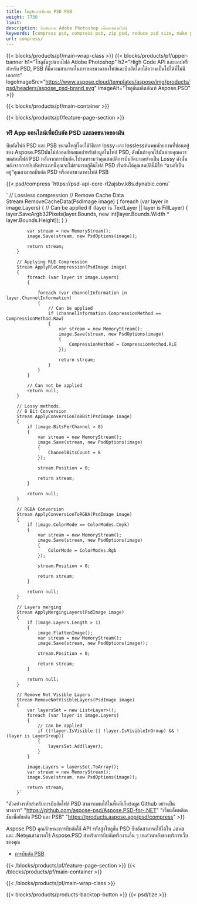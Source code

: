 ```yaml
---
title: โซลูชันการบีบอัด PSD PSB
weight: 7730
limit: 
description: บีบอัดภาพ Adobe Photoshop เพื่อลดขนาดไฟล์
keywords: [compress psd, compress psb, zip psd, reduce psd size, make psd smaller, remove unnecessary psd data, remove odd psd layers]
url: compress/
---
```

{{< blocks/products/pf/main-wrap-class >}}
{{< blocks/products/pf/upper-banner h1="โซลูชันรูปแบบไฟล์ Adobe Photoshop" h2="High Code API และแอปฟรีสำหรับ PSD, PSB ที่มีความสามารถในการลดขนาดของไฟล์และบีบอัดโดยใช้ความเป็นไปได้ที่ไม่มีเอกสาร" logoImageSrc="https://www.aspose.cloud/templates/aspose/img/products/psd/headers/aspose_psd-brand.svg" imageAlt="โซลูชันผลิตภัณฑ์ Aspose.PSD" >}}

{{< blocks/products/pf/main-container >}}

{{< blocks/products/pf/feature-page-section >}}
<h3 class="headingpdleft">ฟรี App ออนไลน์เพื่อบีบอัด PSD และลดขนาดของมัน</h3>
<p>บีบอัดไฟล์ PSD และ PSB ขนาดใหญ่โดยใช้วิธีการ lossy และ losslessค้นพบศักยภาพที่ซ่อนอยู่ของ Aspose.PSDมันไม่ปลอดภัยเสมอสำหรับข้อมูลในไฟล์ PSD, ดังนั้นถ้าคุณใช้มันบ่อยคุณควรทดสอบไฟล์ PSD หลังจากการบีบอัด.โปรดทราบว่าคุณสมบัติการบีบอัดบางอย่างเป็น Lossy ดังนั้นหลังจากการบีบอัดประเภทนี้คุณจะไม่สามารถกู้คืนไฟล์ PSD เริ่มต้นได้คุณสมบัตินี้มีให้ “ตามที่เป็นอยู่”คุณสามารถบีบอัด PSD หรือลดขนาดของไฟล์ PSB</p>
{{< psd/compress `https://psd-api-core-rl2ajsbv.k8s.dynabic.com/` 

`      // Lossless compression
        // Remove Cache Data			
        Stream RemoveCacheData(PsdImage image)
        {
            foreach (var layer in image.Layers)
            {
                // Can be applied
                if (layer is TextLayer || layer is FillLayer)
                {
                    layer.SaveArgb32Pixels(layer.Bounds, new int[layer.Bounds.Width * layer.Bounds.Height]);
                }
            }

            var stream = new MemoryStream();
            image.Save(stream, new PsdOptions(image));

            return stream;
        }

        // Applying RLE Compression
        Stream ApplyRleCompression(PsdImage image)
        {
            foreach (var layer in image.Layers)
            {

                foreach (var channelInformation in layer.ChannelInformation)
                {
                    // Can be applied
                    if (channelInformation.CompressionMethod == CompressionMethod.Raw)
                    {
                        var stream = new MemoryStream();
                        image.Save(stream, new PsdOptions(image)
                        {
                            CompressionMethod = CompressionMethod.RLE
                        });

                        return stream;
                    }
                }
            }

            // Can not be applied
            return null;
        }

        // Lossy methods.
        // 8 Bit Conversion
        Stream ApplyConversionTo8Bit(PsdImage image)
        {
            if (image.BitsPerChannel > 8)
            {
                var stream = new MemoryStream();
                image.Save(stream, new PsdOptions(image)
                {
                    ChannelBitsCount = 8
                });

                stream.Position = 0;

                return stream;
            }

            return null;
        }
       
        // RGBA Conversion
        Stream ApplyConversionToRGBA(PsdImage image)
        {
            if (image.ColorMode == ColorModes.Cmyk)
            {
                var stream = new MemoryStream();
                image.Save(stream, new PsdOptions(image)
                {
                    ColorMode = ColorModes.Rgb
                });

                stream.Position = 0;

                return stream;
            }

            return null;
        }

        // Layers merging
        Stream ApplyMergingLayers(PsdImage image)
        {
            if (image.Layers.Length > 1)
            {
                image.FlattenImage();
                var stream = new MemoryStream();
                image.Save(stream, new PsdOptions(image));

                stream.Position = 0;

                return stream;
            }

            return null;
        }

        // Remove Not Visible Layers
        Stream RemoveNotVisibleLayers(PsdImage image)
        {
            var layersSet = new List<Layer>();
            foreach (var layer in image.Layers)
            {
                // Can be applied
                if ((!layer.IsVisible || !layer.IsVisibleInGroup) && !(layer is LayerGroup))
                {
                    layersSet.Add(layer);
                }
            }

            image.Layers = layersSet.ToArray();
            var stream = new MemoryStream();
            image.Save(stream, new PsdOptions(image));

            return stream;
        }` 
"ตัวอย่างรหัสสำหรับการบีบอัดไฟล์ PSD สามารถพบได้ในพื้นที่เก็บข้อมูล Github อย่างเป็นทางการ"  "https://github.com/aspose-psd/Aspose.PSD-for-.NET" 
"เว็บแอ็พพลิเคชันเพื่อบีบอัด PSD และ PSB" "https://products.aspose.app/psd/compress" >}}
<p>Aspose.PSD คุณลักษณะการบีบอัดใช้ API รหัสสูงโซลูชั่น PSD บีบอัดสามารถใช้ได้ใน Java และ .Netคุณสามารถใช้ Aspose.PSD สำหรับการบีบอัดหรืองานอื่น ๆ บนส่วนหลังของบริการเว็บของคุณ</p>
<ul>
<li><a href="psb">การบีบอัด PSB</a></li>
</ul>
{{< /blocks/products/pf/feature-page-section >}}
{{< /blocks/products/pf/main-container >}}


{{< /blocks/products/pf/main-wrap-class >}}

{{< blocks/products/products-backtop-button >}}
{{< psd/tize >}}
